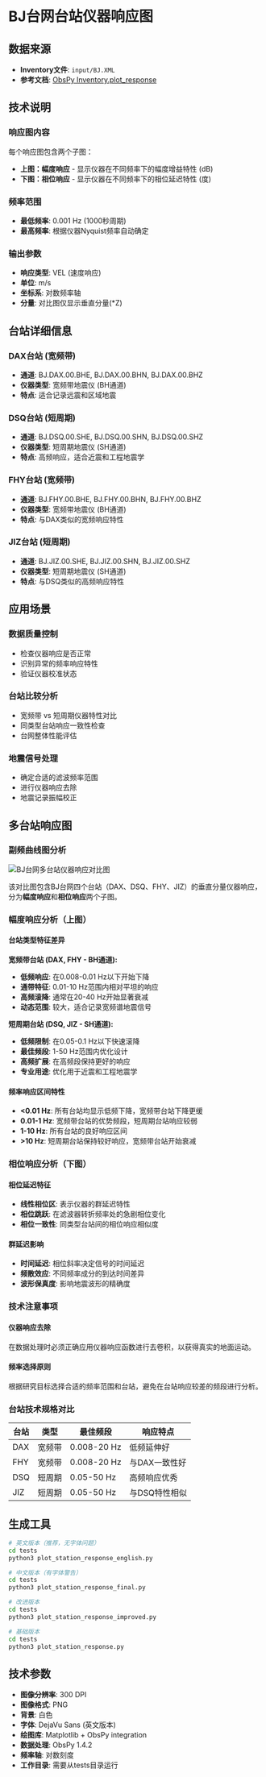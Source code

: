 # BJ台网台站仪器响应图

## 数据来源
- **Inventory文件**: `input/BJ.XML`  
- **参考文档**: [ObsPy Inventory.plot_response](https://docs.obspy.org/master/packages/autogen/obspy.core.inventory.inventory.Inventory.plot_response.html)

## 技术说明

### 响应图内容
每个响应图包含两个子图：
- **上图：幅度响应** - 显示仪器在不同频率下的幅度增益特性 (dB)
- **下图：相位响应** - 显示仪器在不同频率下的相位延迟特性 (度)

### 频率范围
- **最低频率**: 0.001 Hz (1000秒周期)
- **最高频率**: 根据仪器Nyquist频率自动确定

### 输出参数
- **响应类型**: VEL (速度响应)
- **单位**: m/s
- **坐标系**: 对数频率轴
- **分量**: 对比图仅显示垂直分量(*Z)

## 台站详细信息

### DAX台站 (宽频带)
- **通道**: BJ.DAX.00.BHE, BJ.DAX.00.BHN, BJ.DAX.00.BHZ
- **仪器类型**: 宽频带地震仪 (BH通道)
- **特点**: 适合记录远震和区域地震

### DSQ台站 (短周期)  
- **通道**: BJ.DSQ.00.SHE, BJ.DSQ.00.SHN, BJ.DSQ.00.SHZ
- **仪器类型**: 短周期地震仪 (SH通道)
- **特点**: 高频响应，适合近震和工程地震学

### FHY台站 (宽频带)
- **通道**: BJ.FHY.00.BHE, BJ.FHY.00.BHN, BJ.FHY.00.BHZ
- **仪器类型**: 宽频带地震仪 (BH通道)
- **特点**: 与DAX类似的宽频响应特性

### JIZ台站 (短周期)
- **通道**: BJ.JIZ.00.SHE, BJ.JIZ.00.SHN, BJ.JIZ.00.SHZ
- **仪器类型**: 短周期地震仪 (SH通道)  
- **特点**: 与DSQ类似的高频响应特性

## 应用场景

### 数据质量控制
- 检查仪器响应是否正常
- 识别异常的频率响应特性
- 验证仪器校准状态

### 台站比较分析
- 宽频带 vs 短周期仪器特性对比
- 同类型台站响应一致性检查
- 台网整体性能评估

### 地震信号处理
- 确定合适的滤波频率范围
- 进行仪器响应去除
- 地震记录振幅校正

## 多台站响应图

### 副频曲线图分析

![BJ台网多台站仪器响应对比图](./BJ_stations_response_comparison_english.png)

该对比图包含BJ台网四个台站（DAX、DSQ、FHY、JIZ）的垂直分量仪器响应，分为**幅度响应**和**相位响应**两个子图。

### 幅度响应分析（上图）

#### **台站类型特征差异**

**宽频带台站 (DAX, FHY - BH通道):**
- **低频响应**: 在0.008-0.01 Hz以下开始下降
- **通带特征**: 0.01-10 Hz范围内相对平坦的响应
- **高频滚降**: 通常在20-40 Hz开始显著衰减
- **动态范围**: 较大，适合记录宽频谱地震信号

**短周期台站 (DSQ, JIZ - SH通道):**
- **低频限制**: 在0.05-0.1 Hz以下快速滚降
- **最佳频段**: 1-50 Hz范围内优化设计
- **高频扩展**: 在高频段保持更好的响应
- **专业用途**: 优化用于近震和工程地震学

#### **频率响应区间特性**
- **<0.01 Hz**: 所有台站均显示低频下降，宽频带台站下降更缓
- **0.01-1 Hz**: 宽频带台站的优势频段，短周期台站响应较弱
- **1-10 Hz**: 所有台站的良好响应区间
- **>10 Hz**: 短周期台站保持较好响应，宽频带台站开始衰减

### 相位响应分析（下图）

#### **相位延迟特征**
- **线性相位区**: 表示仪器的群延迟特性
- **相位跳跃**: 在滤波器转折频率处的急剧相位变化
- **相位一致性**: 同类型台站间的相位响应相似度

#### **群延迟影响**
- **时间延迟**: 相位斜率决定信号的时间延迟
- **频散效应**: 不同频率成分的到达时间差异
- **波形保真度**: 影响地震波形的精确度

### 技术注意事项

#### **仪器响应去除**
在数据处理时必须正确应用仪器响应函数进行去卷积，以获得真实的地面运动。

#### **频率选择原则**
根据研究目标选择合适的频率范围和台站，避免在台站响应较差的频段进行分析。

### 台站技术规格对比

| 台站 | 类型 | 最佳频段  | 响应特点 |
|------|------|----------|----------|
| DAX  | 宽频带 | 0.008-20 Hz | 低频延伸好 |
| FHY  | 宽频带 | 0.008-20 Hz | 与DAX一致性好 |
| DSQ  | 短周期 | 0.05-50 Hz | 高频响应优秀 |
| JIZ  | 短周期 | 0.05-50 Hz | 与DSQ特性相似 |

## 生成工具

```bash
# 英文版本（推荐，无字体问题）
cd tests
python3 plot_station_response_english.py

# 中文版本（有字体警告）
cd tests
python3 plot_station_response_final.py

# 改进版本
cd tests
python3 plot_station_response_improved.py

# 基础版本
cd tests
python3 plot_station_response.py
```

## 技术参数

- **图像分辨率**: 300 DPI
- **图像格式**: PNG  
- **背景**: 白色
- **字体**: DejaVu Sans (英文版本)
- **绘图库**: Matplotlib + ObsPy integration
- **数据处理**: ObsPy 1.4.2
- **频率轴**: 对数刻度
- **工作目录**: 需要从tests目录运行

